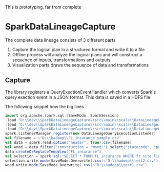 This is prototyping, far from complete

# SparkDataLineageCapture

The complete data lineage consists of 3 different parts 

1. Capture the logical plan in a structured format and write it to a file
2. Offline process will analyze the logical plans and will construct a sequence of inputs, transformations and outputs
3. Visualization parts draws the sequence of data and transformations

## Capture 

The library registers a QueryExectionEventHandler which converts Spark's query exection event in a JSON format. This data is saved in a HDFS file

The following snippet how the big lines 

```scala
import org.apache.spark.sql.{SaveMode, SparkSession}
:load "D:\\dev\\SparkDataLineageCapture\\src\\main\\scala\\DataLineageLogicalPlanVisitor.scala"
:load "D:\\dev\\SparkDataLineageCapture\\src\\main\\scala\\DataLineageJson.scala"
:load "D:\\dev\\SparkDataLineageCapture\\src\\main\\scala\\DataLineageQueryExecutionListener.scala"
spark.listenerManager.register(new DataLineageQueryExecutionListener)
val filename = s"D:\\hadoop\\FL_insurance_sample.csv"
val data = spark.read.option("header", true).csv(filename)
val wood = data.filter("construction = 'Wood'").select("statecode", "policyId").withColumnRenamed("statecode", "STATE")
data.createOrReplaceTempView("FL_insurance")
val selection = spark.sql("SELECT * FROM FL_insurance WHERE fr_site_limit > 100000 ORDER BY tiv_2012")
selection.write.mode(SaveMode.Overwrite).csv(s"D:\\hadoop\\test2.csv")
wood.write.mode(SaveMode.Overwrite).csv(s"D:\\hadoop\\test1.csv")
```